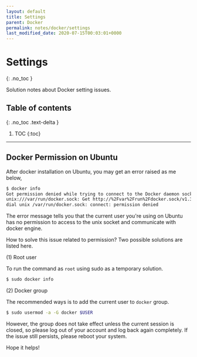 ```yaml
---
layout: default
title: Settings
parent: Docker
permalink: notes/docker/settings
last_modified_date: 2020-07-15T00:03:01+0000
---
```


# Settings
{: .no_toc }

Solution notes about Docker setting issues.

## Table of contents
{: .no_toc .text-delta }

1. TOC
{:toc}

---

## Docker Permission on Ubuntu

After docker installation on Ubuntu, you may get an error raised as me below,

```bash
$ docker info
Got permission denied while trying to connect to the Docker daemon socket at
unix:///var/run/docker.sock: Get http://%2Fvar%2Frun%2Fdocker.sock/v1.38/info:
dial unix /var/run/docker.sock: connect: permission denied
```

The error message tells you that the current user you're using on Ubuntu has no permission to
access to the unix socket and communicate with docker engine.

How to solve this issue related to permission? Two possible solutions are listed here.

(1) Root user

To run the command as `root` using sudo as a temporary solution.

```bash
$ sudo docker info
```

(2) Docker group

The recommended ways is to add the current user to `docker` group.

``` bash
$ sudo usermod -a -G docker $USER
```

However, the group does not take effect unless the current session is closed,
so please log out of your account and log back again completely.
If the issue still persists, please reboot your system.

Hope it helps!

